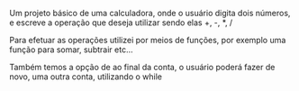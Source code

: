 Um projeto básico de uma calculadora, onde o usuário digita dois números, e escreve a operação que deseja utilizar sendo elas +, -, *, /

Para efetuar as operações utilizei por meios de funções, por exemplo uma função para somar, subtrair etc...

Também temos a opção de ao final da conta, o usuário poderá fazer de novo, uma outra conta, utilizando o while
